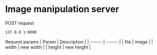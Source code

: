 # Image manipulation server

POST request

```sh
127.0.0.1:8000
```

Request params
| Param | Description |
| ------ | ------ |
| file | image |
| width | new width |
| height | new height |
